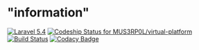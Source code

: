 # "information"
[![Laravel 5.4](https://img.shields.io/badge/Laravel-5.4-brightgreen.svg?style=flat-square)](http://laravel.com)
[ ![Codeship Status for MUS3RP0L/virtual-platform](https://app.codeship.com/projects/e9ebd150-f593-0134-0f82-0a5ea9ee11c0/status?branch=master)](https://app.codeship.com/projects/210291)
[![Build Status](https://travis-ci.org/yamaka/ci_test.svg?branch=master)](https://travis-ci.org/yamaka/ci_test)
[![Codacy Badge](https://api.codacy.com/project/badge/Grade/4a50ecccfa80408392ee75aadc770aa2)](https://www.codacy.com/app/yamaka/ci_test?utm_source=github.com&amp;utm_medium=referral&amp;utm_content=yamaka/ci_test&amp;utm_campaign=Badge_Grade)